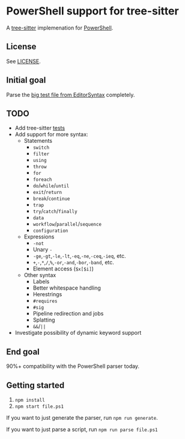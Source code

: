 # PowerShell support for tree-sitter

A [tree-sitter](http://tree-sitter.github.io/tree-sitter/)
implemenation for [PowerShell](https://github.com/PowerShell/PowerShell).

## License

See [LICENSE](LICENSE).

## Initial goal

Parse the [big test file from EditorSyntax](https://github.com/PowerShell/EditorSyntax/blob/master/examples/TheBigTestFile.ps1) completely.

## TODO

- Add tree-sitter [tests](https://tree-sitter.github.io/tree-sitter/creating-parsers#writing-unit-tests)
- Add support for more syntax:
    + Statements
        * `switch`
        * `filter`
        * `using`
        * `throw`
        * `for`
        * `foreach`
        * `do`/`while`/`until`
        * `exit`/`return`
        * `break`/`continue`
        * `trap`
        * `try`/`catch`/`finally`
        * `data`
        * `workflow`/`parallel`/`sequence`
        * `configuration`
    + Expressions
        * `-not`
        * Unary `-`
        * `-ge`,`-gt`,`-le`,`-lt`,`-eq`,`-ne`,`-ceq`,`-ieq`, etc.
        * `+`,`-`,`*`,`/`,`%`,`-or`,`-and`,`-bor`,`-band`, etc.
        * Element access (`$x[$i]`)
    + Other syntax
        * Labels
        * Better whitespace handling
        * Herestrings
        * `#requires`
        * `#sig`
        * Pipeline redirection and jobs
        * Splatting
        * `&&`/`||`
- Investigate possibility of dynamic keyword support
        

## End goal

90%+ compatibility with the PowerShell parser today.

## Getting started

1. `npm install`
1. `npm start file.ps1`

If you want to just generate the parser, run `npm run generate`.

If you want to just parse a script, run `npm run parse file.ps1`

